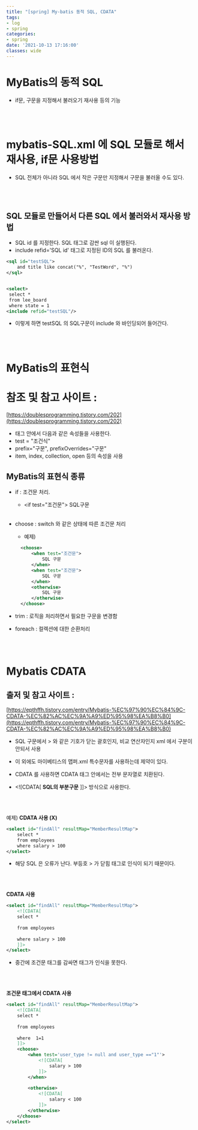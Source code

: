 ```yaml
---
title: "[spring] My-batis 동적 SQL, CDATA"
tags:
- log
- spring
categories:
- spring
date: '2021-10-13 17:16:00'
classes: wide
---
```


# MyBatis의 동적 SQL
- if문, 구문을 지정해서 불러오기 재사용 등의 기능

<br/>
<br/>

# mybatis-SQL.xml 에 SQL 모듈로 해서 재사용, if문 사용방법
- SQL 전체가 아니라 SQL 에서 작은 구문만 지정해서 구문을 불러올 수도 있다.


<br/>
<br/>

## SQL 모듈로 만들어서 다른 SQL 에서 불러와서 재사용 방법
- SQL id 를 지정한다. SQL 태그로 감싼 sql 이 실행된다.
- include refid='SQL id' 태그로 지정된 ID의 SQL 를 불러온다.

```xml
<sql id="testSQL">
    and title like concat("%", "TestWord", "%")
</sql>


<select>
 select *
 from lee_board
 where state = 1
<include refid="testSQL"/>
```

- 이렇게 하면 testSQL 의 SQL구문이 include 와 바인딩되어 들어간다.

<br/>
<br/>

# MyBatis의 표현식
# 참조 및 참고 사이트 :  
[https://doublesprogramming.tistory.com/202](https://doublesprogramming.tistory.com/202)

- 태그 안에서 다음과 같은 속성들을 사용한다.
- test = "조건식"
- prefix="구문", prefixOverrides="구문"
- item, index, collection, open 등의 속성을 사용

## MyBatis의 표현식 종류
- if : 조건문 처리.
  - \<if test="조건문"> SQL구문 </if>

  <br/>

- choose : switch 와 같은 상태에 따른 조건문 처리
  - 예제)
  ```xml
    <choose>
        <when test="조건문">
            SQL 구문
        </when>
        <when test="조건문">
            SQL 구문
        </when>
        <otherwise>
            SQL 구문
        </otherwise>
    </choose>
  ```

- trim : 로직을 처리하면서 필요한 구문을 변경함
- foreach : 컬렉션에 대한 순환처리


<br/>
<br/>

# Mybatis CDATA
## 출저 및 참고 사이트 :  
[https://epthffh.tistory.com/entry/Mybatis-%EC%97%90%EC%84%9C-CDATA-%EC%82%AC%EC%9A%A9%ED%95%98%EA%B8%B0](https://epthffh.tistory.com/entry/Mybatis-%EC%97%90%EC%84%9C-CDATA-%EC%82%AC%EC%9A%A9%ED%95%98%EA%B8%B0)

- SQL 구문에서 > 와 같은 기호가 닫는 괄호인지, 비교 연산자인지 xml 에서 구분이 안되서 사용
- 이 외에도 마이베티스의 맵퍼.xml 특수문자를 사용하는데 제약이 있다.

- CDATA 를 사용하면 CDATA 태그 안에서는 전부 문자열로 치환된다.
- \<\!\[CDATA\[ **SQL의 부분구문** ]]> 방식으로 사용한다.

<br/>
<br/>

예제)
**CDATA 사용 (X)**
```xml
<select id="findAll" resultMap="MemberResultMap">
    select *
    from employees 
    where salary > 100
</select>
```
- 해당 SQL 은 오류가 난다. 부등호 > 가 닫힘 태그로 인식이 되기 때문이다.

<br/>
<br/>

**CDATA 사용**
```xml
<select id="findAll" resultMap="MemberResultMap">
    <![CDATA[
    select *
 
    from employees
 
    where salary > 100
    ]]>
</select>
```
- 중간에 조건문 태그를 감싸면 태그가 인식을 못한다.


<br/>
<br/>

**조건문 태그에서 CDATA 사용**
```xml
<select id="findAll" resultMap="MemberResultMap">
    <![CDATA[
    select *
 
    from employees
 
    where  1=1
    ]]>
    <choose>
        <when test='user_type != null and user_type =="1"'>
            <![CDATA[
                salary > 100
            ]]>
        </when>
 
        <otherwise>
            <![CDATA[
                salary < 100
            ]]>
        </otherwise>
    </choose>
</select>
```
